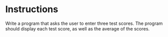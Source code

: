 # Instructions  

Write a program that asks the user to enter three test scores. The program should display each test score, as well as the average of the scores.